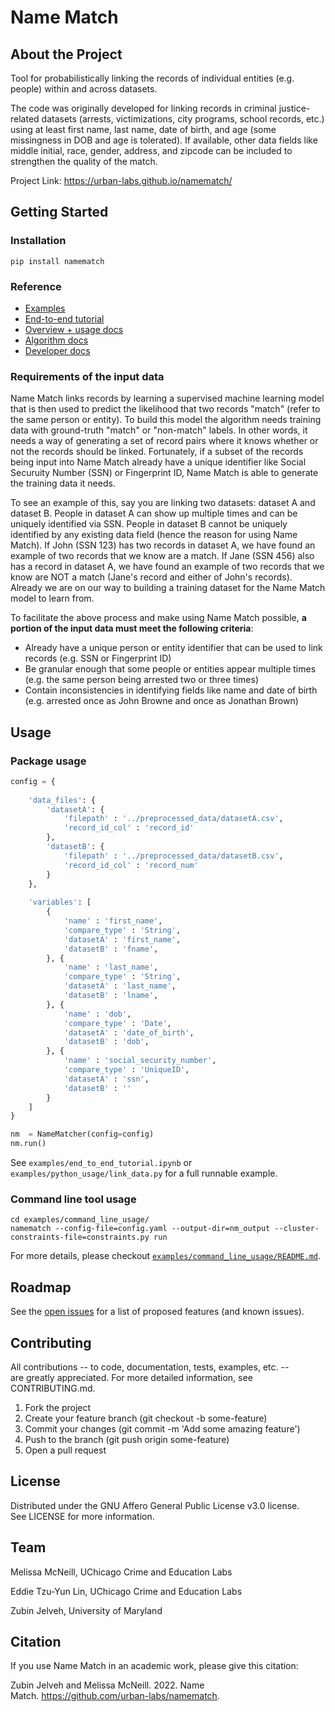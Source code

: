 # Name Match

## About the Project

Tool for probabilistically linking the records of individual entities (e.g. people) within and across datasets.

The code was originally developed for linking records in criminal justice-related datasets (arrests, victimizations, city programs, school records, etc.) using at least first name, last name, date of birth, and age (some missingness in DOB and age is tolerated). If available, other data fields like middle initial, race, gender, address, and zipcode can be included to strengthen the quality of the match.

Project Link: https://urban-labs.github.io/namematch/

## Getting Started

### Installation
```
pip install namematch 
```

### Reference

* [Examples](examples/)
* [End-to-end tutorial](examples/end_to_end_tutorial.ipynb)
* [Overview + usage docs](https://urban-labs.github.io/namematch/about.html)
* [Algorithm docs](https://urban-labs.github.io/namematch/algorithm.html)
* [Developer docs](https://urban-labs.github.io/namematch/namematch/api.html)


### Requirements of the input data

Name Match links records by learning a supervised machine learning model that is then used to predict the likelihood that two records "match" (refer to the same person or entity). To build this model the algorithm needs training data with ground-truth "match" or "non-match" labels. In other words, it needs a way of generating a set of record pairs where it knows whether or not the records should be linked. Fortunately, if a subset of the records being input into Name Match already have a unique identifier like Social Securuity Number (SSN) or Fingerprint ID, Name Match is able to generate the training data it needs. 

To see an example of this, say you are linking two datasets: dataset A and dataset B. People in dataset A can show up multiple times and can be uniquely identified via SSN. People in dataset B cannot be uniquely identified by any existing data field (hence the reason for using Name Match). If John (SSN 123) has two records in dataset A, we have found an example of two records that we know are a match. If Jane (SSN 456) also has a record in dataset A, we have found an example of two records that we know are NOT a match (Jane's record and either of John's records). Already we are on our way to building a training dataset for the Name Match model to learn from.

To facilitate the above process and make using Name Match possible, **a portion of the input data must meet the following criteria**: 
* Already have a unique person or entity identifier that can be used to link records (e.g. SSN or Fingerprint ID)
* Be granular enough that some people or entities appear multiple times (e.g. the same person being arrested two or three times)
* Contain inconsistencies in identifying fields like name and date of birth (e.g. arrested once as John Browne and once as Jonathan Brown)


## Usage

### Package usage

```python
config = {
    
    'data_files': {
        'datasetA': {
            'filepath' : '../preprocessed_data/datasetA.csv',
            'record_id_col' : 'record_id'
        },
        'datasetB': {
            'filepath' : '../preprocessed_data/datasetB.csv',
            'record_id_col' : 'record_num'
        }        
    },
    
    'variables': [
        {
            'name' : 'first_name',
            'compare_type' : 'String',
            'datasetA' : 'first_name',
            'datasetB' : 'fname',
        }, {
            'name' : 'last_name',
            'compare_type' : 'String',
            'datasetA' : 'last_name',
            'datasetB' : 'lname',
        }, {
            'name' : 'dob',
            'compare_type' : 'Date',
            'datasetA' : 'date_of_birth',
            'datasetB' : 'dob',
        }, {
            'name' : 'social_security_number',
            'compare_type' : 'UniqueID', 
            'datasetA' : 'ssn',
            'datasetB' : ''
        }
    ]
}

nm  = NameMatcher(config=config)
nm.run()
```

See `examples/end_to_end_tutorial.ipynb` or `examples/python_usage/link_data.py` for a full runnable example.


### Command line tool usage

```
cd examples/command_line_usage/
namematch --config-file=config.yaml --output-dir=nm_output --cluster-constraints-file=constraints.py run
```

For more details, please checkout [`examples/command_line_usage/README.md`](examples/command_line_usage/README.md).


## Roadmap

See the [open issues](https://github.com/urban-labs/namematch/issues) for a list of proposed features (and known issues).

## Contributing

All contributions -- to code, documentation, tests, examples, etc. -- are greatly appreciated. For more detailed information, see CONTRIBUTING.md.
1. Fork the project
2. Create your feature branch (git checkout -b some-feature)
3. Commit your changes (git commit -m 'Add some amazing feature')
4. Push to the branch (git push origin some-feature)
5. Open a pull request

## License

Distributed under the GNU Affero General Public License v3.0 license. See LICENSE for more information.

## Team

Melissa McNeill, UChicago Crime and Education Labs

Eddie Tzu-Yun Lin, UChicago Crime and Education Labs

Zubin Jelveh, University of Maryland

## Citation

If you use Name Match in an academic work, please give this citation:

Zubin Jelveh and Melissa McNeill. 2022. Name Match. https://github.com/urban-labs/namematch.
